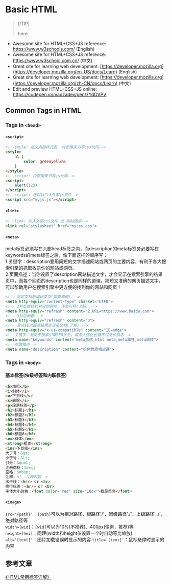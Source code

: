 # Basic HTML

>[!TIP]<div>
here
- Awesome site for HTML+CSS+JS reference: https://www.w3schools.com/ (English)<br>
- Awesome site for HTML+CSS+JS reference: https://www.w3school.com.cn/ (中文)<br>
- Great site for learning web development: [https://developer.mozilla.org](https://developer.mozilla.org/en-US/docs/Learn) (English)<br>
- Great site for learning web development: [https://developer.mozilla.org](https://developer.mozilla.org/zh-CN/docs/Learn) (中文)<br>
- Edit and preview HTML+CSS+JS online: https://codepen.io/madzadev/pen/zYdOVPV
</div>


## Common Tags in HTML

### Tags in `<head>`

<!-- tabs:start -->
#### **`<script>`**

```html
<!--style: 定义内部样式表. 内部用来书写css代码-->
<style>
    h1 {
        color: greenyellow;
    }
</style>
<!--script: 内部用来书写js代码-->
<script>
    alert(123)
</script>
<!--script: 还可以引入外部js文件-->
<script src="myjs.js"></script>

```

#### **`<link>`**

```html
<!--link: 引入外部css文件 或 网站图标-->
<link rel="stylesheet" href="mycss.css">
```

#### **`<meta>`**

meta标签必须写在头部head标签之内，而description的meta标签务必要写在keywords的meta标签之后，像下面这样的顺序写：  
1.关键字：description要用简短的文字描述网站或网页的主要内容，有利于各大搜索引擎的抓取收录你的网站或网页。  
2.页面描述：当你设置了description网站描述文字，才会显示在搜索引擎的结果页中，而每个网页的description也是同样的道理，简短又准确的网页描述文字，可以帮助用户在搜索引擎中更方便的找到你的网站和网页！
```html
<!-- 指定文档的编码类型(需要知道) -->
<meta http-equiv="content-Type" charset="UTF8">
<!-- 2秒后跳转到对应的网址，注意引号(了解) -->
<meta http-equiv="refresh" content="2;URL=https://www.baidu.com">
<!-- 3秒后刷新 -->
<meta http-equiv="refresh" content="3">   
<!-- 告诉IE以最高级模式渲染文档(了解) -->
<meta http-equiv="x-ua-compatible" content="IE=edge">
<!--关键字：有助于搜索引擎SEO优化，再怎么优化也抵不过竞价排名-->
<meta name="keywords" content="meta总结,html meta,meta属性,meta跳转">
<!--页面描述-->
<meta name="description" content="给你骨质唱疏通">
```


<!-- tabs:end -->

### Tags in `<body>`
<!-- tabs:start -->

#### **基本标签(块级标签和内联标签)**

```html
<b>加粗</b>
<i>斜体</i>
<u>下划线</u>
<s>删除</s>
<p>段落标签</p>
<h1>标题1</h1>
<h2>标题2</h2>
<h3>标题3</h3>
<h4>标题4</h4>
<h5>标题5</h5>
<h6>标题6</h6>
<em>斜体</em>  
<strong>粗体</strong>  
<ins>下划线</ins>  
大于号：&gt;  
小于号：&lt;  
引号：&quot;  
注册商标：&reg;  
空格：&nbsp;
注释：<!--注释内容-->  
水平线：<hr/> or <hr>
换行标签：<br/> or <br>  
字体大小颜色：<font color="red" size="10px">我是菜鸟</font>
```

#### **`<image>`**
`src='{path}'`：`{path}`可以为相对路径、根路径'/'、同级路径'./'、上级路径'../'、绝对路径等<br>
`width=[wid]`：`[wid]`可以为10%(不推荐)、400px(像素，推荐)等  
`height=[hei]`：同理(width和height仅设置一个时自动等比缩放)  
`alt='[text]'`：图片加载错误时显示的内容
`title='[text]'`：鼠标悬停时显示的内容


<!-- tabs:end -->


## 参考文章

[《HTML常用标签详解》](https://blog.csdn.net/weixin_44621343/article/details/114378212)
